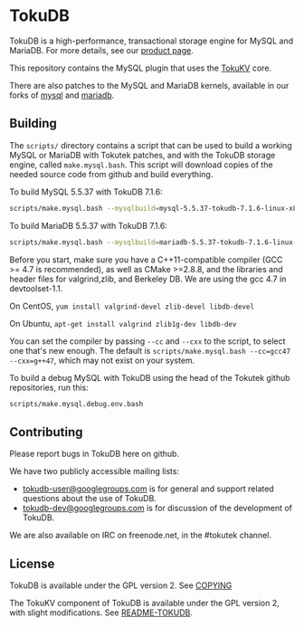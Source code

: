 TokuDB
======

TokuDB is a high-performance, transactional storage engine for MySQL and
MariaDB.  For more details, see our [product page][products].

This repository contains the MySQL plugin that uses the [TokuKV][tokukv]
core.

There are also patches to the MySQL and MariaDB kernels, available in our
forks of [mysql][mysql] and [mariadb][mariadb].

[products]: http://www.tokutek.com/products/tokudb-for-mysql/
[tokukv]: http://github.com/Tokutek/ft-index
[mysql]: http://github.com/Tokutek/mysql
[mariadb]: http://github.com/Tokutek/mariadb


Building
--------

The `scripts/` directory contains a script that can be used to build a
working MySQL or MariaDB with Tokutek patches, and with the TokuDB storage
engine, called `make.mysql.bash`.  This script will download copies of the
needed source code from github and build everything.

To build MySQL 5.5.37 with TokuDB 7.1.6:
```sh
scripts/make.mysql.bash --mysqlbuild=mysql-5.5.37-tokudb-7.1.6-linux-x86_64
```

To build MariaDB 5.5.37 with TokuDB 7.1.6:
```sh
scripts/make.mysql.bash --mysqlbuild=mariadb-5.5.37-tokudb-7.1.6-linux-x86_64
```

Before you start, make sure you have a C++11-compatible compiler (GCC >=
4.7 is recommended), as well as CMake >=2.8.8, and the libraries and
header files for valgrind,zlib, and Berkeley DB.  We are using the gcc 4.7
in devtoolset-1.1.

On CentOS, `yum install valgrind-devel zlib-devel libdb-devel`

On Ubuntu, `apt-get install valgrind zlib1g-dev libdb-dev`

You can set the compiler by passing `--cc` and `--cxx` to the script, to
select one that's new enough.  The default is `scripts/make.mysql.bash
--cc=gcc47 --cxx=g++47`, which may not exist on your system.

To build a debug MySQL with TokuDB using the head of the Tokutek github
repositories, run this:
```sh
scripts/make.mysql.debug.env.bash
```


Contributing
------------

Please report bugs in TokuDB here on github.

We have two publicly accessible mailing lists:

 - tokudb-user@googlegroups.com is for general and support related
   questions about the use of TokuDB.
 - tokudb-dev@googlegroups.com is for discussion of the development of
   TokuDB.

We are also available on IRC on freenode.net, in the #tokutek channel.


License
-------

TokuDB is available under the GPL version 2.  See [COPYING][copying]

The TokuKV component of TokuDB is available under the GPL version 2, with
slight modifications.  See [README-TOKUDB][license].

[copying]: http://github.com/Tokutek/tokudb-engine/blob/master/COPYING
[license]: http://github.com/Tokutek/tokudb-index/blob/master/README-TOKUDB
